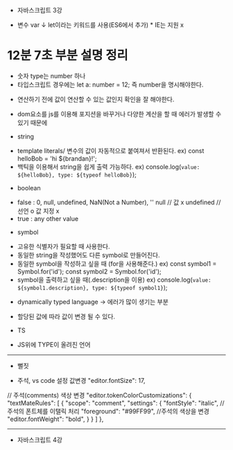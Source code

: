 - 자바스크립트 3강

* 변수
var
↓
let이라는 키워드를 사용(ES6에서 추가) * IE는 지원 x

# 12분 7초 부분 설명 정리
- 숫자 type는 number 하나
- 타입스크립트 경우에는 let a: number = 12; 즉 number을 명시해야한다.

* 연산하기 전에 값이 연산할 수 있는 값인지 확인을 잘 해야한다.
- dom요소를 js를 이용해 포지션을 바꾸거나 다양한 계산을 할 때 에러가 발생할 수 있기 때문에

* string
- template literals/ 변수의 값이 자동적으로 붙여져서 반환된다.
ex)  const helloBob = 'hi ${brandan}!';
- 백틱을 이용해서 string을 쉽게 출력 가능하다.
ex) console.log(`value: ${helloBob}, type: ${typeof helloBob}`);

* boolean
- false : 0, null, undefined, NaN(Not a Number), ''
    null // 값 x
    undefined // 선언 o 값 지정 x
- true : any other value

* symbol
- 고유한 식별자가 필요할 때 사용한다.
- 동일한 string을 작성했어도 다른 symbol로 만들어진다. 
- 동일한 symbol을 작성하고 싶을 때 (for을 사용해준다.)
ex) const symbol1 = Symbol.for('id');
    const symbol2 = Symbol.for('id');
- symbol을 출력하고 싶을 때(.description을 이용)
ex) console.log(`value: ${symbol1.description}, type: ${typeof symbol1}`);

* dynamically typed language -> 에러가 많이 생기는 부분
- 할당된 값에 따라 값이 변경 될 수 있다.

* TS
- JS위에 TYPE이 올려진 언어
-----------------------------------------------------------------
* 뻘짓
- 주석, vs code 설정 값변경
    "editor.fontSize": 17,

// 주석(comments) 색상 변경 
"editor.tokenColorCustomizations": {
     "textMateRules": [ 
         { 
             "scope": "comment", 
             "settings": { 
                 "fontStyle": "italic", //주석의 폰트체를 이탤릭 처리 
                 "foreground": "#99FF99", //주석의 색상을 변경 
                 "editor.fontWeight": "bold",
                 } 
            } 
        ] 
    },

----------------------------------------------------------------------
- 자바스크립트 4강



